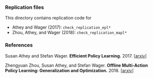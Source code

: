 ### Replication files

This directory contains replication code for

* Athey and Wager (2017): `check_replication_epl*`
* Zhou, Athey, and Wager (2018): `check_replication_mapl*`

### References

Susan Athey and Stefan Wager.
<b>Efficient Policy Learning.</b> 2017.
[<a href="https://arxiv.org/abs/1702.02896">arxiv</a>]

Zhengyuan Zhou, Susan Athey, and Stefan Wager.
<b>Offline Multi-Action Policy Learning: Generalization and Optimization.</b> 2018.
[<a href="https://arxiv.org/abs/1810.04778">arxiv</a>]

